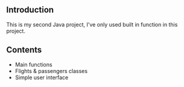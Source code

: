 ## Introduction
This is my second Java project, I've only used built in function in this project.


## Contents
- Main functions
- Flights & passengers classes
- Simple user interface
